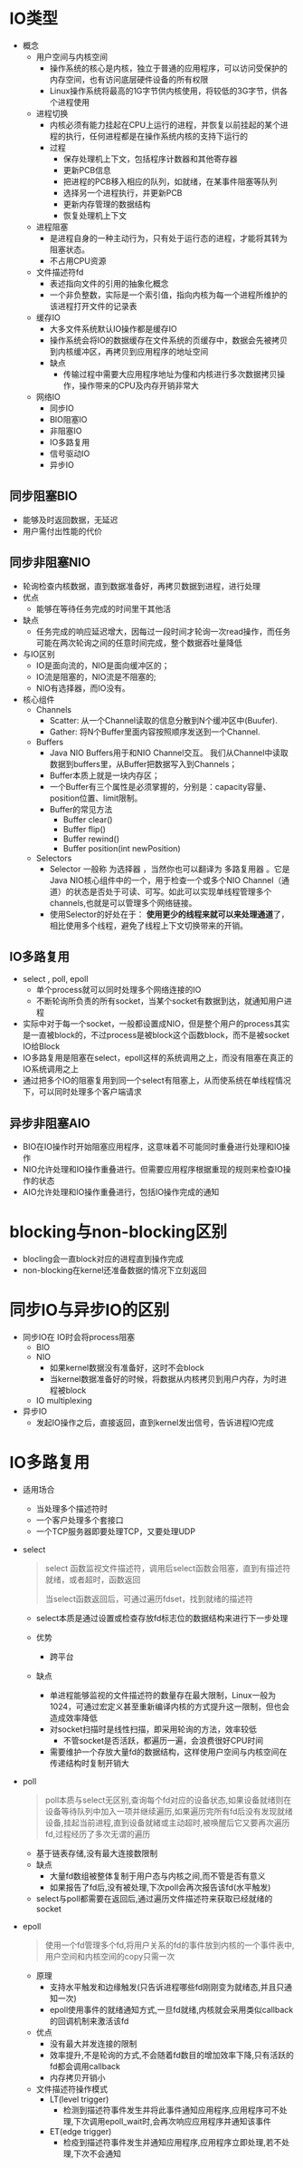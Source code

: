 # IO类型

* 概念
  * 用户空间与内核空间
    * 操作系统的核心是内核，独立于普通的应用程序，可以访问受保护的内存空间，也有访问底层硬件设备的所有权限
    * Linux操作系统将最高的1G字节供内核使用，将较低的3G字节，供各个进程使用
  * 进程切换
    * 内核必须有能力挂起在CPU上运行的进程，并恢复以前挂起的某个进程的执行，任何进程都是在操作系统内核的支持下运行的
    * 过程
      * 保存处理机上下文，包括程序计数器和其他寄存器
      * 更新PCB信息
      * 把进程的PCB移入相应的队列，如就绪，在某事件阻塞等队列
      * 选择另一个进程执行，并更新PCB
      * 更新内存管理的数据结构
      * 恢复处理机上下文
  * 进程阻塞
    * 是进程自身的一种主动行为，只有处于运行态的进程，才能将其转为阻塞状态。
    * 不占用CPU资源
  * 文件描述符fd
    * 表述指向文件的引用的抽象化概念
    * 一个非负整数，实际是一个索引值，指向内核为每一个进程所维护的该进程打开文件的记录表
  * 缓存IO
    * 大多文件系统默认IO操作都是缓存IO
    * 操作系统会将IO的数据缓存在文件系统的页缓存中，数据会先被拷贝到内核缓冲区，再拷贝到应用程序的地址空间
    * 缺点
      * 传输过程中需要大应用程序地址为僮和内核进行多次数据拷贝操作，操作带来的CPU及内存开销非常大
  * 网络IO
    * 同步IO
    * BIO阻塞IO
    * 非阻塞IO
    * IO多路复用
    * 信号驱动IO
    * 异步IO

## 同步阻塞BIO

* 能够及时返回数据，无延迟
* 用户需付出性能的代价

## 同步非阻塞NIO

* 轮询检查内核数据，直到数据准备好，再拷贝数据到进程，进行处理
* 优点
  * 能够在等待任务完成的时间里干其他活
* 缺点
  * 任务完成的响应延迟增大，因每过一段时间才轮询一次read操作，而任务可能在两次轮询之间的任意时间完成，整个数据吞吐量降低
* 与IO区别
  - IO是面向流的，NIO是面向缓冲区的；
  - IO流是阻塞的，NIO流是不阻塞的;
  - NIO有选择器，而IO没有。
* 核心组件
  * Channels
    * Scatter: 从一个Channel读取的信息分散到N个缓冲区中(Buufer).
    * Gather: 将N个Buffer里面内容按照顺序发送到一个Channel.
  * Buffers
    * Java NIO Buffers用于和NIO Channel交互。 我们从Channel中读取数据到buffers里，从Buffer把数据写入到Channels；
    * Buffer本质上就是一块内存区；
    * 一个Buffer有三个属性是必须掌握的，分别是：capacity容量、position位置、limit限制。
    * Buffer的常见方法
      - Buffer clear()
      - Buffer flip()
      - Buffer rewind()
      - Buffer position(int newPosition)
  * Selectors
    * Selector 一般称 为选择器 ，当然你也可以翻译为 多路复用器 。它是Java NIO核心组件中的一个，用于检查一个或多个NIO Channel（通道）的状态是否处于可读、可写。如此可以实现单线程管理多个channels,也就是可以管理多个网络链接。
    * 使用Selector的好处在于： **使用更少的线程来就可以来处理通道**了， 相比使用多个线程，避免了线程上下文切换带来的开销。

## IO多路复用

* select , poll, epoll
  * 单个process就可以同时处理多个网络连接的IO
  * 不断轮询所负责的所有socket，当某个socket有数据到达，就通知用户进程
* 实际中对于每一个socket，一般都设置成NIO，但是整个用户的process其实是一直被block的，不过process是被block这个函数block，而不是被socket IO给Block
* IO多路复用是阻塞在select，epoll这样的系统调用之上，而没有阻塞在真正的IO系统调用之上
* 通过把多个IO的阻塞复用到同一个select有阻塞上，从而使系统在单线程情况下，可以同时处理多个客户端请求

## 异步非阻塞AIO

* BIO在IO操作时开始阻塞应用程序，这意味着不可能同时重叠进行处理和IO操作
* NIO允许处理和IO操作重叠进行。但需要应用程序根据重现的规则来检查IO操作的状态
* AIO允许处理和IO操作重叠进行，包括IO操作完成的通知

# blocking与non-blocking区别

* blocling会一直block对应的进程直到操作完成
* non-blocking在kernel还准备数据的情况下立刻返回

# 同步IO与异步IO的区别

* 同步IO在 IO时会将process阻塞
  * BIO
  * NIO
    * 如果kernel数据没有准备好，这时不会block
    * 当kernel数据准备好的时候，将数据从内核拷贝到用户内存，为时进程被block
  * IO multiplexing
* 异步IO
  * 发起IO操作之后，直接返回，直到kernel发出信号，告诉进程IO完成



# IO多路复用

* 适用场合

  * 当处理多个描述符时
  * 一个客户处理多个套接口
  * 一个TCP服务器即要处理TCP，又要处理UDP

* select

  > select 函数监视文件描述符，调用后select函数会阻塞，直到有描述符就绪，或者超时，函数返回
  >
  > 当select函数返回后，可通过遍历fdset，找到就绪的描述符

  * select本质是通过设置或检查存放fd标志位的数据结构来进行下一步处理

  * 优势

    * 跨平台

  * 缺点

    * 单进程能够监视的文件描述符的数量存在最大限制，Linux一般为1024，可通过宏定义甚至重新编译内核的方式提升这一限制，但也会造成效率降低
    * 对socket扫描时是线性扫描，即采用轮询的方法，效率较低
      * 不管socket是否活跃，都遍历一遍，会浪费很好CPU时间
    * 需要维护一个存放大量fd的数据结构，这样使用户空间与内核空间在传递结构时复制开销大

* poll

  > poll本质与select无区别,查询每个fd对应的设备状态,如果设备就绪则在设备等待队列中加入一项并继续遍历,如果遍历完所有fd后没有发现就绪设备,挂起当前进程,直到设备就緒或主动超时,被唤醒后它又要再次遍历fd,过程经历了多次无谓的遍历

  * 基于链表存储,没有最大连接数限制
  * 缺点
    * 大量fd数组被整体复制于用户态与内核之间,而不管是否有意义
    * 如果报告了fd后,没有被处理,下次poll会再次报告该fd(水平触发)
  * select与poll都需要在返回后,通过遍历文件描述符来获取已经就绪的socket

* epoll

  > 使用一个fd管理多个fd,将用户关系的fd的事件放到内核的一个事件表中,用户空间和内核空间的copy只需一次

  * 原理
    * 支持水平触发和边缘触发(只告诉进程哪些fd刚刚变为就绪态,并且只通知一次)
    * epoll使用事件的就绪通知方式,一旦fd就绪,内核就会采用类似callback的回调机制来激活该fd
  * 优点
    * 没有最大并发连接的限制
    * 效率提升,不是轮询的方式,不会随着fd数目的增加效率下降,只有活跃的fd都会调用callback
    * 内存拷贝开销小
  * 文件描述符操作模式
    * LT(level trigger)
      * 检测到描述符事件发生并将此事件通知应用程序,应用程序可不处理,下次调用epoll_wait时,会再次响应应用程序并通知该事件
    * ET(edge trigger)
      * 检疫到描述符事件发生并通知应用程序,应用程序立即处理,若不处理,下次不会通知

​    

